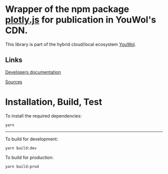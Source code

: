 # Wrapper of the npm package [plotly.js](https://www.npmjs.com/package/plotly.js) for publication in YouWol's CDN.




This library is part of the hybrid cloud/local ecosystem 
[YouWol](https://platform.youwol.com/applications/@youwol/platform/latest).

## Links

[Developers documentation](https://platform.youwol.com/applications/@youwol/cdn-explorer/latest?package=plotly.js)


[Sources](https://github.com/youwol/cdn-externals/tree/master/plotly.js)

# Installation, Build, Test

To install the required dependencies:

```shell
yarn
```
---
To build for development:

```shell
yarn build:dev
```

To build for production:

```shell
yarn build:prod
```
